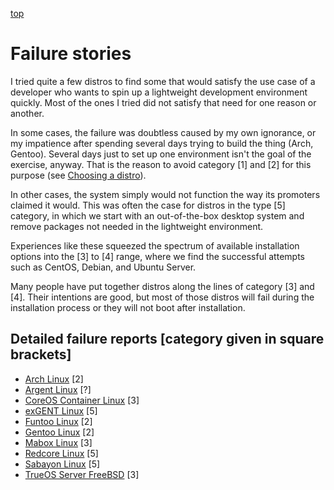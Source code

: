 [top](http://github.com/neopragma/provision-lightweight-development-environments)

# Failure stories

I tried quite a few distros to find some that would satisfy the use case of a developer who wants to spin up a lightweight development environment quickly. Most of the ones I tried did not satisfy that need for one reason or another. 

In some cases, the failure was doubtless caused by my own ignorance, or my impatience after spending several days trying to build the thing (Arch, Gentoo). Several days just to set up one environment isn't the goal of the exercise, anyway. That is the reason to avoid category [1] and [2] for this purpose (see [Choosing a distro](choosing-distro.md)). 

In other cases, the system simply would not function the way its promoters claimed it would. This was often the case for distros in the type [5] category, in which we start with an out-of-the-box desktop system and remove packages not needed in the lightweight environment. 

Experiences like these squeezed the spectrum of available installation options into the [3] to [4] range, where we find the successful attempts such as CentOS, Debian, and Ubuntu Server.

Many people have put together distros along the lines of category [3] and [4]. Their intentions are good, but most of those distros will fail during the installation process or they will not boot after installation. 

## Detailed failure reports [category given in square brackets]

- [Arch Linux](failures/archlinux-fail.md) [2]
- [Argent Linux](failures/argent-fail.md) [?]
- [CoreOS Container Linux](failures/coreos-fail.md) [3]
- [exGENT Linux](failures/exgent-fail.md) [5]
- [Funtoo Linux](failures/funtoo-fail.md) [2]
- [Gentoo Linux](failures/gentoo-fail.md) [2]
- [Mabox Linux](failures/mabox-fail.md) [3]
- [Redcore Linux](failures/redcore-fail.md) [5]
- [Sabayon Linux](failures/sabayon-fail.md) [5]
- [TrueOS Server FreeBSD](failures/trueos-server-fail.md) [3]
